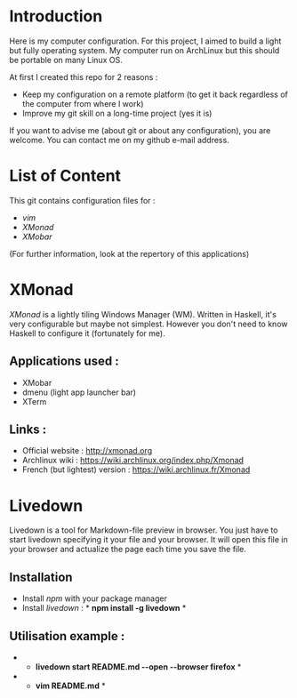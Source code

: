<!-- # My computer configuration -->

# Introduction 

Here is my computer configuration. For this project, I aimed to build a light but fully operating system. 
My computer run on ArchLinux but this should be portable on many Linux OS.

At first I created this repo for 2 reasons :
+ Keep my configuration on a remote platform (to get it back regardless of the computer from where I work)
+ Improve my git skill on a long-time project (yes it is)

If you want to advise me (about git or about any configuration), you are welcome. You can contact me on my github e-mail address.


# List of Content

This git contains configuration files for :
+ *vim*
+ *XMonad*
+ *XMobar*

(For further information, look at the repertory of this applications)

# XMonad

*XMonad* is a lightly tiling Windows Manager (WM). Written in Haskell, it's very configurable but maybe not simplest. However you don't need to know Haskell to configure it (fortunately for me).

## Applications used :
+ XMobar
+ dmenu (light app launcher bar)
+ XTerm

## Links :
+ Official website : http://xmonad.org
+ Archlinux wiki : https://wiki.archlinux.org/index.php/Xmonad
+ French (but lightest) version : https://wiki.archlinux.fr/Xmonad

# Livedown

Livedown is a tool for Markdown-file preview in browser. You just have to start livedown specifying it your file and your browser. It will open this file in your browser and actualize the page each time you save the file.

## Installation
+ Install *npm* with your package manager
+ Install *livedown* : * **npm install -g livedown** *

## Utilisation example :
+ * **livedown start README.md --open --browser firefox** *
+ * **vim README.md** *

